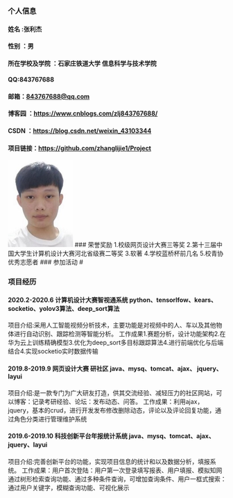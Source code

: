 ### 个人信息
#### 姓名 :张利杰  
#### 性别 ：男
#### 所在学校及学院 ：石家庄铁道大学 信息科学与技术学院
#### QQ:843767688
#### 邮箱：843767688@qq.com 
#### 博客园 ：https://www.cnblogs.com/zlj843767688/
#### CSDN ：https://blog.csdn.net/weixin_43103344
#### 项目链接：https://github.com/zhanglijie1/Project
<img src='face.jpg'>
### 荣誉奖励
1.校级网页设计大赛三等奖
2.第十三届中国大学生计算机设计大赛河北省级赛二等奖
3.软著
4.学校蓝桥杯前几名
5.校青协优秀志愿者
### 参加活动
#
 
### 项目经历
#### 2020.2-2020.6      计算机设计大赛智视通系统          python、tensorlfow、kears、socketio、yolov3算法、deep_sort算法
项目介绍:采用人工智能视频分析技术，主要功能是对视频中的人、车以及其他物体进行自动识别、跟踪检测等智能分析。 
工作成果1.赛题分析，设计功能架构2.在华为云上训练精确模型3.优化为deep_sort多目标跟踪算法4.进行前端优化与后端结合4.实现socketio实时数据传输

#### 2019.8-2019.9	     网页设计大赛 研社区	    java、mysq、tomcat、ajax、 jquery、layui
项目介绍:是一款专门为广大研友打造，供其交流经验、减轻压力的社区网站，可以博客：记录考研经验、论坛：发布动态、问答。
工作成果：利用ajax， jquery，基本的crud，进行开发发布修改删除动态，评论以及评论回复功能，通过角色分类进行管理维护系统

#### 2019.6-2019.10	 科技创新平台年报统计系统	java、mysq、tomcat、ajax、 jquery、layui
项目介绍:完善创新平台的功能，实现项目信息的统计和以及数据分析，填报系统。
工作成果：用户首次登陆：用户第一次登录填写报表、用户填报、模拟知网通过树形检索查询功能、通过多种条件查询，可增加查询条件、用户一框式搜索：通过用户关键字，模糊查询功能、可视化展示
